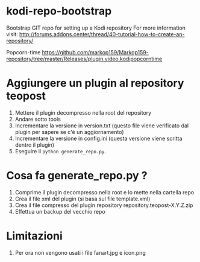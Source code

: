 # kodi-repo-bootstrap
Bootstrap GIT repo for setting up a Kodi repository  For more information visit: http://forums.addons.center/thread/40-tutorial-how-to-create-an-repository/

Popcorn-time
https://github.com/markop159/Markop159-repository/tree/master/Releases/plugin.video.kodipopcorntime

# Aggiungere un plugin al repository teopost

1. Mettere il plugin decompresso nella root del repository
2. Andare sotto tools
3. Incrementare la versione in version.txt (questo file viene verificato dal plugin per sapere se c'è un aggiornamento)
4. Incrementare la versione in config.ini (questa versione viene scritta dentro il plugin)
5. Eseguire il ```python generate_repo.py```. 

# Cosa fa generate_repo.py ?

1. Comprime il plugin decompresso nella root e lo mette nella cartella repo
2. Crea il file xml del plugin (si basa sul file template.xml)
3. Crea il file compresso del plugin repository repository.teopost-X.Y.Z.zip
4. Effettua un backup del vecchio repo

# Limitazioni
1. Per ora non vengono usati i file fanart.jpg e icon.png


